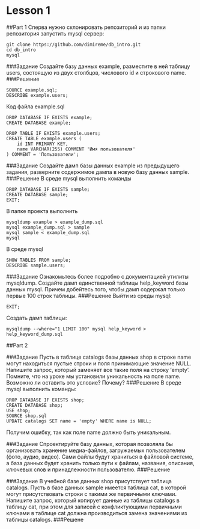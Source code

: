# Lesson 1

##Part 1
Сперва нужно склонировать репозиторий и из папки репозитория запустить mysql сервер: 
```text
git clone https://github.com/dimireme/db_intro.git
cd db_intro
mysql
```
###Задание
Создайте базу данных example, разместите в ней таблицу users, состоящую из двух столбцов, числового id и строкового name.
###Решение
```mysql
SOURCE example.sql;
DESCRIBE example.users;
```
Код файла example.sql
```mysql
DROP DATABASE IF EXISTS example;
CREATE DATABASE example;

DROP TABLE IF EXISTS example.users;
CREATE TABLE example.users (
	id INT PRIMARY KEY,
	name VARCHAR(255) COMMENT 'Имя пользователя'
) COMMENT = 'Пользователи';
```

###Задание
 Создайте дамп базы данных example из предыдущего задания, разверните содержимое дампа в новую базу данных sample.
###Решение
В среде mysql выполнить команды
```mysql
DROP DATABASE IF EXISTS sample;
CREATE DATABASE sample;
EXIT;
```
В папке проекта выполнить
```text
mysqldump example > example_dump.sql
mysql example_dump.sql > sample
mysql sample < example_dump.sql
mysql
```
В среде mysql
```mysql
SHOW TABLES FROM sample;
DESCRIBE sample.users; 
```

###Задание
Ознакомьтесь более подробно с документацией утилиты mysqldump. Создайте дамп единственной таблицы help_keyword базы данных mysql. Причем добейтесь того, чтобы дамп содержал только первые 100 строк таблицы.
###Решение
Выйти из среды mysql:
```mysql
EXIT;
```
Создать дамп таблицы:
```text
mysqldump --where="1 LIMIT 100" mysql help_keyword > help_keyword_dump.sql
```

##Part 2

###Задание
Пусть в таблице catalogs базы данных shop в строке name могут находиться пустые строки и поля принимающие значение NULL. Напишите запрос, который заменяет все такие поля на строку ‘empty’. Помните, что на уроке мы установили уникальность на поле name. Возможно ли оставить это условие? Почему?
###Решение
В среде mysql выполнить команды:
```mysql
DROP DATABASE IF EXISTS shop;
CREATE DATABASE shop;
USE shop;
SOURCE shop.sql
UPDATE catalogs SET name = 'empty' WHERE name is NULL;
```
Получим ошибку, так как поле name должно быть уникальным.


###Задание
Спроектируйте базу данных, которая позволяла бы организовать хранение медиа-файлов, загружаемых пользователем (фото, аудио, видео). Сами файлы будут храниться в файловой системе, а база данных будет хранить только пути к файлам, названия, описания, ключевых слов и принадлежности пользователю.
###Решение


###Задание
В учебной базе данных shop присутствует таблица catalogs. Пусть в базе данных sample имеется таблица cat, в которой могут присутствовать строки с такими же первичными ключами. Напишите запрос, который копирует данные из таблицы catalogs в таблицу cat, при этом для записей с конфликтующими первичными ключами в таблице cat должна производиться замена значениями из таблицы catalogs.
###Решене